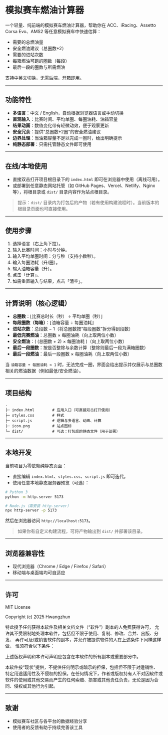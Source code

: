 # 模拟赛车燃油计算器

一个轻量、纯前端的模拟赛车燃油计算器，帮助你在 ACC、iRacing、Assetto Corsa Evo、AMS2 等任意模拟赛车中快速估算：
- 需要的总燃油量
- 安全燃油建议（总圈数+2）
- 需要的进站次数
- 每箱燃油可跑的圈数（每段）
- 最后一段的圈数与所需燃油

支持中英文切换，无需后端，开箱即用。

---

## 功能特性
- **多语言**：中文 / English，自动根据浏览器语言或手动切换
- **直观输入**：比赛时间、平均单圈、每圈油耗、油箱容量
- **结果动画**：数值变化带有轻微动效，便于观察更新
- **安全冗余**：提供“总圈数+2圈”的安全燃油建议
- **边界处理**：当油箱容量不足以完成一圈时，给出明确提示
- **纯静态部署**：只需托管静态文件即可使用

---

## 在线/本地使用
- 直接双击打开项目根目录下的 `index.html` 即可在浏览器中使用（离线可用）。
- 或部署到任意静态网站托管（如 GitHub Pages、Vercel、Netlify、Nginx 等），将根目录或 `dist/` 目录内容作为站点根目录。

> 提示：`dist/` 目录内为打包后的产物（若有使用构建流程时）。当前版本的根目录页面也可直接使用。

---

## 使用步骤
1. 选择语言（右上角下拉）。
2. 输入比赛时间：小时与分钟。
3. 输入平均单圈时间：分与秒（支持小数秒）。
4. 输入每圈油耗（升/圈）。
5. 输入油箱容量（升）。
6. 点击「计算」。
7. 如需重置输入与结果，点击「清空」。

---

## 计算说明（核心逻辑）
- **总圈数**：⌊比赛总时长（秒） ÷ 平均单圈（秒）⌋
- **每段圈数（每箱）**：⌊油箱容量 ÷ 每圈油耗⌋
- **进站次数**：总段数 − 1（将总圈数按“每段圈数”拆分得到段数）
- **最低完赛燃油**：总圈数 × 每圈油耗（向上取两位小数）
- **安全燃油**：\( (总圈数 + 2) × 每圈油耗 \)（向上取两位小数）
- **最后一段圈数**：按是否整除与余数计算（整除则最后一段为满箱圈数）
- **最后一段燃油**：最后一段圈数 × 每圈油耗（向上取两位小数）

当 `油箱容量 ÷ 每圈油耗 < 1` 时，无法完成一圈，界面会给出提示并仅展示与总圈数相关的燃油数据（例如最低/安全燃油）。

---

## 项目结构
```
.
├─ index.html        # 应用入口（可直接双击打开使用）
├─ styles.css        # 样式
├─ script.js         # 逻辑与多语言、动画、计算
├─ icon.png          # 站点图标
└─ dist/             # 可选：打包后的静态文件（用于部署）
```

---

## 本地开发
当前项目为零依赖纯静态页面：
- 直接编辑 `index.html`、`styles.css`、`script.js` 即可迭代。
- 使用任意本地静态服务器预览（可选）：
```bash
# Python 3
python -m http.server 5173

# Node.js（需安装 http-server）
npx http-server -p 5173
```
然后在浏览器访问 `http://localhost:5173`。

> 如果你有自定义构建流程，可将产物输出到 `dist/` 并部署该目录。

---

## 浏览器兼容性
- 现代浏览器（Chrome / Edge / Firefox / Safari）
- 移动端与桌面端均可自适应

---

## 许可
MIT License

Copyright (c) 2025 Hwangzhun

特此授予任何获得本软件及相关文档文件（“软件”）副本的人免费获得许可，
允许其不受限制地处理本软件，包括但不限于使用、复制、修改、合并、出版、分发、
再许可及/或销售软件的副本，并允许被提供软件的人在上述条件下同样这样做，
惟须符合以下条件：

上述版权声明和本许可声明应包含在本软件的所有副本或重要部分中。

本软件按“现状”提供，不提供任何明示或暗示的担保，包括但不限于对适销性、
特定用途适用性及不侵权的担保。在任何情况下，作者或版权持有人不对因软件或软件的使用或其他交易而产生的任何索赔、损害或其他责任负责，无论是因为合同、侵权或其他行为引起。

---

## 致谢
- 模拟赛车社区与各平台的数据经验分享
- 使用者的反馈有助于持续完善该工具
